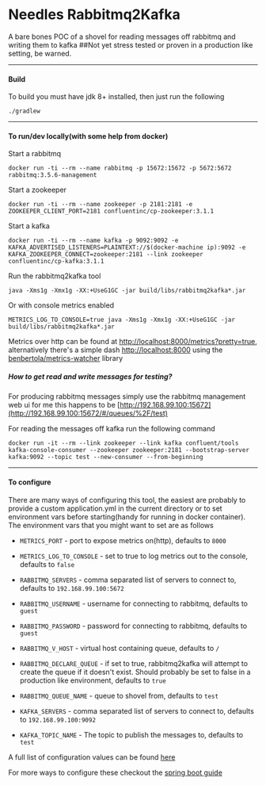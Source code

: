 # Needles Rabbitmq2Kafka

A bare bones POC of a shovel for reading messages off rabbitmq and writing them to kafka
##Not yet stress tested or proven in a production like setting, be warned.

---
#### Build
To build you must have jdk 8+ installed, then just run the following

`./gradlew`

---
#### To run/dev locally(with some help from docker)
Start a rabbitmq

`docker run -ti --rm --name rabbitmq -p 15672:15672 -p 5672:5672 rabbitmq:3.5.6-management`

Start a zookeeper

`docker run -ti --rm --name zookeeper -p 2181:2181 -e ZOOKEEPER_CLIENT_PORT=2181 confluentinc/cp-zookeeper:3.1.1`

Start a kafka

`docker run -ti --rm --name kafka -p 9092:9092 -e KAFKA_ADVERTISED_LISTENERS=PLAINTEXT://$(docker-machine ip):9092 -e KAFKA_ZOOKEEPER_CONNECT=zookeeper:2181 --link zookeeper confluentinc/cp-kafka:3.1.1`

Run the rabbitmq2kafka tool

`java -Xms1g -Xmx1g -XX:+UseG1GC -jar build/libs/rabbitmq2kafka*.jar`

Or with console metrics enabled

`METRICS_LOG_TO_CONSOLE=true java -Xms1g -Xmx1g -XX:+UseG1GC -jar build/libs/rabbitmq2kafka*.jar`

Metrics over http can be found at [http://localhost:8000/metrics?pretty=true](http://localhost:8000/metrics?pretty=true),
alternatively there's a simple dash [http://localhost:8000](http://localhost:8000) using the [benbertola/metrics-watcher](https://github.com/benbertola/metrics-watcher) library

##### How to get read and write messages for testing?

For producing rabbitmq messages simply use the rabbitmq management web ui for me this happens to be [http://192.168.99.100:15672](http://192.168.99.100:15672/#/queues/%2F/test)

For reading the messages off kafka run the following command

`docker run -it --rm --link zookeeper --link kafka confluent/tools kafka-console-consumer --zookeeper zookeeper:2181 --bootstrap-server kafka:9092 --topic test --new-consumer --from-beginning`

---
#### To configure
There are many ways of configuring this tool, the easiest are probably to provide a custom application.yml in the current directory or to
set environment vars before starting(handy for running in docker container).
The environment vars that you might want to set are as follows
* `METRICS_PORT` - port to expose metrics on(http), defaults to `8000`
* `METRICS_LOG_TO_CONSOLE` - set to true to log metrics out to the console, defaults to `false`

* `RABBITMQ_SERVERS` - comma separated list of servers to connect to, defaults to `192.168.99.100:5672`
* `RABBITMQ_USERNAME` - username for connecting to rabbitmq, defaults to `guest`
* `RABBITMQ_PASSWORD` - password for connecting to rabbitmq, defaults to `guest`
* `RABBITMQ_V_HOST` - virtual host containing queue, defaults to `/`
* `RABBITMQ_DECLARE_QUEUE` - if set to true, rabbitmq2kafka will attempt to create the queue if it doesn't exist. Should probably be set to false in a production like environment, defaults to `true`
* `RABBITMQ_QUEUE_NAME` - queue to shovel from, defaults to `test`

* `KAFKA_SERVERS` - comma separated list of servers to connect to, defaults to `192.168.99.100:9092`
* `KAFKA_TOPIC_NAME` - The topic to publish the messages to, defaults to `test`

A full list of configuration values can be found [here](src/main/resources/application.yml)

For more ways to configure these checkout the [spring boot guide](http://docs.spring.io/spring-boot/docs/current/reference/html/boot-features-external-config.html)
